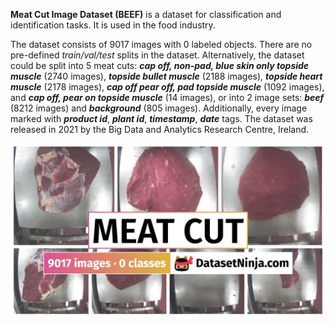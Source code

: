 **Meat Cut Image Dataset (BEEF)** is a dataset for classification and identification tasks. It is used in the food industry. 

The dataset consists of 9017 images with 0 labeled objects. There are no pre-defined <i>train/val/test</i> splits in the dataset. Alternatively, the dataset could be split into 5 meat cuts: ***cap off, non-pad, blue skin only topside muscle*** (2740 images), ***topside bullet muscle*** (2188 images), ***topside heart muscle*** (2178 images), ***cap off pear off, pad topside muscle*** (1092 images), and ***cap off, pear on topside muscle*** (14 images), or into 2 image sets: ***beef*** (8212 images) and ***background*** (805 images). Additionally, every image marked with ***product id***, ***plant id***, ***timestamp***, ***date*** tags. The dataset was released in 2021 by the Big Data and Analytics Research Centre, Ireland.

<img src="https://github.com/dataset-ninja/meat-cut/raw/main/visualizations/poster.png">
